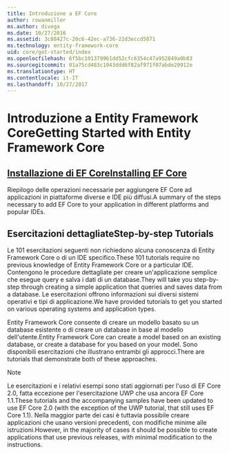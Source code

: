 ```yaml
---
title: Introduzione a EF Core
author: rowanmiller
ms.author: divega
ms.date: 10/27/2016
ms.assetid: 3c88427c-20c6-42ec-a736-22d3eccd5071
ms.technology: entity-framework-core
uid: core/get-started/index
ms.openlocfilehash: 6f5bc101379961dd52cfc6354c47a952849a0b83
ms.sourcegitcommit: 01a75cd483c1943ddd6f82af971f07abde20912e
ms.translationtype: HT
ms.contentlocale: it-IT
ms.lasthandoff: 10/27/2017
---
```

# <a name="getting-started-with-entity-framework-core"></a><span data-ttu-id="ed502-102">Introduzione a Entity Framework Core</span><span class="sxs-lookup"><span data-stu-id="ed502-102">Getting Started with Entity Framework Core</span></span>

## <a name="installing-ef-coreinstallindexmd"></a>[<span data-ttu-id="ed502-103">Installazione di EF Core</span><span class="sxs-lookup"><span data-stu-id="ed502-103">Installing EF Core</span></span>](install/index.md)

<span data-ttu-id="ed502-104">Riepilogo delle operazioni necessarie per aggiungere EF Core ad applicazioni in piattaforme diverse e IDE più diffusi.</span><span class="sxs-lookup"><span data-stu-id="ed502-104">A summary of the steps necessary to add EF Core to your application in different platforms and popular IDEs.</span></span>

## <a name="step-by-step-tutorials"></a><span data-ttu-id="ed502-105">Esercitazioni dettagliate</span><span class="sxs-lookup"><span data-stu-id="ed502-105">Step-by-step Tutorials</span></span>

<span data-ttu-id="ed502-106">Le 101 esercitazioni seguenti non richiedono alcuna conoscenza di Entity Framework Core o di un IDE specifico.</span><span class="sxs-lookup"><span data-stu-id="ed502-106">These 101 tutorials require no previous knowledge of Entity Framework Core or a particular IDE.</span></span> <span data-ttu-id="ed502-107">Contengono le procedure dettagliate per creare un'applicazione semplice che esegue query e salva i dati di un database.</span><span class="sxs-lookup"><span data-stu-id="ed502-107">They will take you step-by-step through creating a simple application that queries and saves data from a database.</span></span> <span data-ttu-id="ed502-108">Le esercitazioni offrono informazioni sui diversi sistemi operativi e tipi di applicazione.</span><span class="sxs-lookup"><span data-stu-id="ed502-108">We have provided tutorials to get you started on various operating systems and application types.</span></span>

<span data-ttu-id="ed502-109">Entity Framework Core consente di creare un modello basato su un database esistente o di creare un database in base al modello dell'utente.</span><span class="sxs-lookup"><span data-stu-id="ed502-109">Entity Framework Core can create a model based on an existing database, or create a database for you based on your model.</span></span> <span data-ttu-id="ed502-110">Sono disponibili esercitazioni che illustrano entrambi gli approcci.</span><span class="sxs-lookup"><span data-stu-id="ed502-110">There are tutorials that demonstrate both of these approaches.</span></span>

> [!NOTE]  
> <span data-ttu-id="ed502-111">Le esercitazioni e i relativi esempi sono stati aggiornati per l'uso di EF Core 2.0, fatta eccezione per l'esercitazione UWP che usa ancora EF Core 1.1.</span><span class="sxs-lookup"><span data-stu-id="ed502-111">These tutorials and the accompanying samples have been updated to use EF Core 2.0 (with the exception of the UWP tutorial, that still uses EF Core 1.1).</span></span> <span data-ttu-id="ed502-112">Nella maggior parte dei casi è tuttavia possibile creare applicazioni che usano versioni precedenti, con modifiche minime alle istruzioni.</span><span class="sxs-lookup"><span data-stu-id="ed502-112">However, in the majority of cases it should be possible to create applications that use previous releases, with minimal modification to the instructions.</span></span> 
